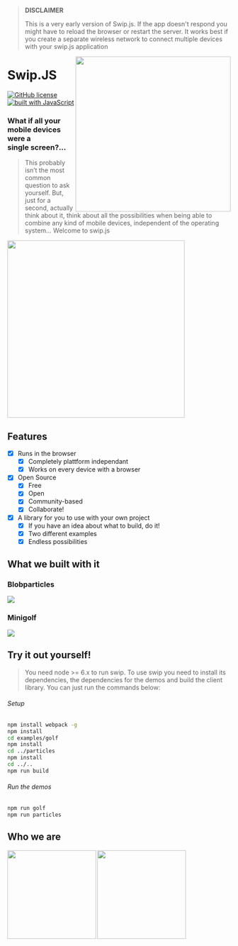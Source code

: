 > **DISCLAIMER**
> 
> This is a very early version of Swip.js. If the app doesn't respond you might have to reload the browser or restart the server.
> It works best if you create a separate wireless network to connect multiple devices with your swip.js application 

<img src='assets/logo.png' width="350" align="right">

# **Swip.JS**

[![GitHub license](https://img.shields.io/github/license/mashape/apistatus.svg)](https://github.com/timgrossmann/InstaPy/blob/master/LICENSE)
[![built with JavaScript](https://img.shields.io/badge/built%20with-JavaScript-yellow.svg)](https://www.javascript.com)

### What if all your mobile devices were a single screen?…
> This probably isn’t the most common question to ask yourself. But, just for a second, actually think about it, think about all the possibilities when being able to combine any kind of mobile devices, independent of the operating system… Welcome to swip.js

<img src='assets/explanation.jpg' width="400">

## Features
- [x] Runs in the browser
    - [x] Completely plattform independant
    - [x] Works on every device with a browser
- [x] Open Source
    - [x] Free
    - [x] Open 
    - [x] Community-based
    - [x] Collaborate!
- [x] A library for you to use with your own project
    - [x] If you have an idea about what to build, do it!
    - [x] Two different examples
    - [x] Endless possibilities

## What we built with it
### Blobparticles
<a href="https://www.youtube.com/watch?v=qXOwT0ieOgw" target="_blank"><img src="./assets/blob_prev.jpg"/></a>

### Minigolf
<a href="https://www.youtube.com/watch?v=ZE0gxa-p8HY" target="_blank"><img src="./assets/golf_prev.jpg"/></a>

## Try it out yourself!

> You need node >= 6.x to run swip. To use swip you need to install its dependencies, the dependencies for the demos and build the client library. You can just run the commands below:

###### Setup
```bash
npm install webpack -g
npm install
cd examples/golf
npm install
cd ../particles
npm install
cd ../..
npm run build
```

###### Run the demos
```bash
npm run golf
npm run particles
```

## Who we are
[<img src="https://avatars1.githubusercontent.com/u/650540?v=3&s=400" width="200" align="left">](http://github.com/paulsonnentag)
[<img src="https://avatars2.githubusercontent.com/u/16529337?v=3&u=6819d2f1d1626e1e23094977c3b1188b39863aed&s=400" width="200" align="left">](http://github.com/timgrossmann)

